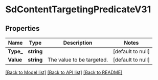 # SdContentTargetingPredicateV31

## Properties
Name | Type | Description | Notes
------------ | ------------- | ------------- | -------------
**Type_** | **string** |  | [default to null]
**Value** | **string** | The value to be targeted. | [default to null]

[[Back to Model list]](../README.md#documentation-for-models) [[Back to API list]](../README.md#documentation-for-api-endpoints) [[Back to README]](../README.md)

